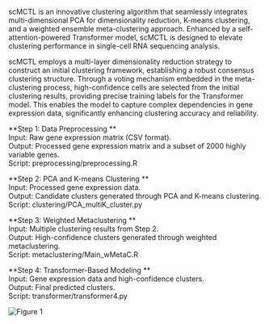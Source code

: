 scMCTL is an innovative clustering algorithm that seamlessly integrates multi-dimensional PCA for dimensionality reduction, K-means clustering, and a weighted ensemble meta-clustering approach. Enhanced by a self-attention-powered Transformer model, scMCTL is designed to elevate clustering performance in single-cell RNA sequencing analysis.

scMCTL employs a multi-layer dimensionality reduction strategy to construct an initial clustering framework, establishing a robust consensus clustering structure. Through a voting mechanism embedded in the meta-clustering process, high-confidence cells are selected from the initial clustering results, providing precise training labels for the Transformer model. This enables the model to capture complex dependencies in gene expression data, significantly enhancing clustering accuracy and reliability.

**Step 1: Data Preprocessing  **  
  Input: Raw gene expression matrix (CSV format).  
  Output: Processed gene expression matrix and a subset of 2000 highly variable genes.  
  Script: preprocessing/preprocessing.R  

**Step 2: PCA and K-means Clustering  **  
  Input: Processed gene expression data.  
  Output: Candidate clusters generated through PCA and K-means clustering.  
  Script: clustering/PCA_multiK_cluster.py  

**Step 3: Weighted Metaclustering  **  
  Input: Multiple clustering results from Step 2.  
  Output: High-confidence clusters generated through weighted metaclustering.  
  Script: metaclustering/Main_wMetaC.R  

**Step 4: Transformer-Based Modeling  **  
  Input: Gene expression data and high-confidence clusters.  
  Output: Final predicted clusters.  
  Script: transformer/transformer4.py  

  
![Figure 1](https://github.com/user-attachments/assets/9d4abeca-0603-4264-9b60-daffd35405f1)
